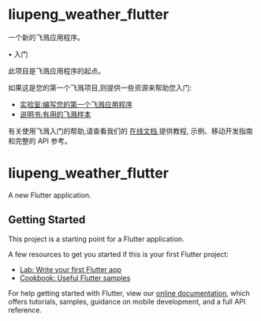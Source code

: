 # liupeng_weather_flutter

一个新的飞溅应用程序。

• 入门

此项目是飞溅应用程序的起点。

如果这是您的第一个飞溅项目,则提供一些资源来帮助您入门:

- [实验室:编写您的第一个飞溅应用程序](https://flus.dev/docs/入门/代码实验室)
- [说明书:有用的飞溅样本](https://flus.dev/docs/说明书)

有关使用飞溅入门的帮助,请查看我们的
[在线文档](https://flutter.dev/docs),提供教程,
示例、移动开发指南和完整的 API 参考。

# liupeng_weather_flutter

A new Flutter application.

## Getting Started

This project is a starting point for a Flutter application.

A few resources to get you started if this is your first Flutter project:

- [Lab: Write your first Flutter app](https://flutter.dev/docs/get-started/codelab)
- [Cookbook: Useful Flutter samples](https://flutter.dev/docs/cookbook)

For help getting started with Flutter, view our
[online documentation](https://flutter.dev/docs), which offers tutorials,
samples, guidance on mobile development, and a full API reference.
